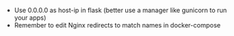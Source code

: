 - Use 0.0.0.0 as host-ip in flask (better use a manager like gunicorn to run your apps)
- Remember to edit Nginx redirects to match names in docker-compose

